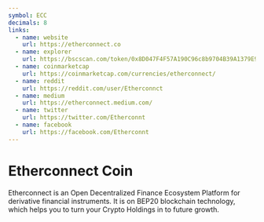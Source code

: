 ```yaml
---
symbol: ECC
decimals: 8
links:
  - name: website
    url: https://etherconnect.co
  - name: explorer
    url: https://bscscan.com/token/0x8D047F4F57A190C96c8b9704B39A1379E999D82B
  - name: coinmarketcap
    url: https://coinmarketcap.com/currencies/etherconnect/
  - name: reddit
    url: https://reddit.com/user/Etherconnct
  - name: medium
    url: https://etherconnect.medium.com/
  - name: twitter
    url: https://twitter.com/Etherconnt
  - name: facebook
    url: https://facebook.com/Etherconnt
---
```


# Etherconnect Coin

Etherconnect is an Open Decentralized Finance Ecosystem Platform for derivative financial instruments. It is on BEP20 blockchain technology, which helps you to turn your Crypto Holdings in to future growth.
